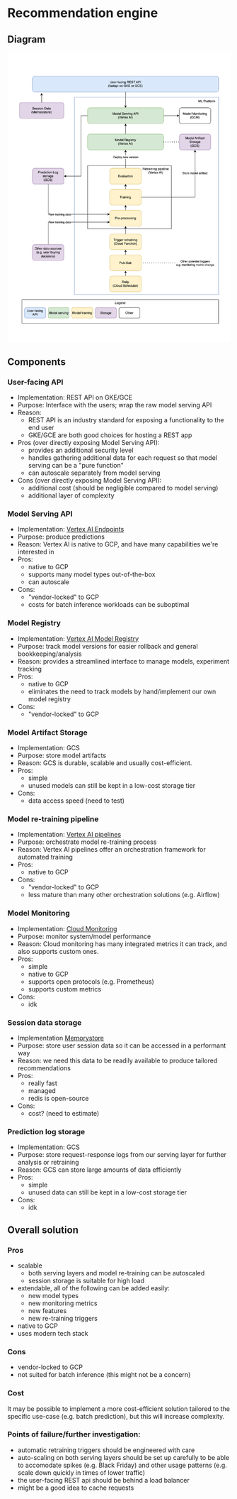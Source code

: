 # Recommendation engine

## Diagram

![diagram](./Recommender.drawio.svg "Architecture")

## Components

### User-facing API

- Implementation: REST API on GKE/GCE
- Purpose: Interface with the users; wrap the raw model serving API 
- Reason:
    - REST API is an industry standard for exposing a functionality to the end user
    - GKE/GCE are both good choices for hosting a REST app
- Pros (over directly exposing Model Serving API):
    - provides an additional security level
    - handles gathering additional data for each request so that model serving can be a "pure function"
    - can autoscale separately from model serving
- Cons (over directly exposing Model Serving API):
    - additional cost (should be negligible compared to model serving)
    - additional layer of complexity

### Model Serving API

- Implementation: [Vertex AI Endpoints](https://cloud.google.com/vertex-ai/docs/predictions/overview#model_deployment)
- Purpose: produce predictions
- Reason: Vertex AI is native to GCP, and have many capabilities we're interested in
- Pros:
    - native to GCP
    - supports many model types out-of-the-box
    - can autoscale
- Cons:
    - "vendor-locked" to GCP
    - costs for batch inference workloads can be suboptimal

### Model Registry

- Implementation: [Vertex AI Model Registry](https://cloud.google.com/vertex-ai/docs/model-registry/introduction)
- Purpose: track model versions for easier rollback and general bookkeeping/analysis
- Reason: provides a streamlined interface to manage models, experiment tracking
- Pros:
    - native to GCP
    - eliminates the need to track models by hand/implement our own model registry
- Cons:
    - "vendor-locked" to GCP

### Model Artifact Storage

- Implementation: GCS
- Purpose: store model artifacts
- Reason: GCS is durable, scalable and usually cost-efficient.
- Pros:
    - simple
    - unused models can still be kept in a low-cost storage tier
- Cons:
    - data access speed (need to test)

### Model re-training pipeline

- Implementation: [Vertex AI pipelines](https://cloud.google.com/vertex-ai/docs/pipelines/introduction)
- Purpose: orchestrate model re-training process
- Reason: Vertex AI pipelines offer an orchestration framework for automated training
- Pros:
    - native to GCP
- Cons:
    - "vendor-locked" to GCP
    - less mature than many other orchestration solutions (e.g. Airflow)

### Model Monitoring

- Implementation: [Cloud Monitoring](https://cloud.google.com/monitoring/docs)
- Purpose: monitor system/model performance
- Reason: Cloud monitoring has many integrated metrics it can track, and also supports custom ones.
- Pros:
    - simple
    - native to GCP
    - supports open protocols (e.g. Prometheus)
    - supports custom metrics
- Cons:
    - idk

### Session data storage

- Implementation [Memorystore](https://cloud.google.com/memorystore/docs/redis)
- Purpose: store user session data so it can be accessed in a performant way
- Reason: we need this data to be readily available to produce tailored recommendations
- Pros:
    - really fast
    - managed
    - redis is open-source
- Cons:
    - cost? (need to estimate)

### Prediction log storage

- Implementation: GCS
- Purpose: store request-response logs from our serving layer for further analysis or retraining
- Reason: GCS can store large amounts of data efficiently
- Pros:
    - simple
    - unused data can still be kept in a low-cost storage tier
- Cons:
    - idk

## Overall solution

### Pros
- scalable
    - both serving layers and model re-training can be autoscaled
    - session storage is suitable for high load
- extendable, all of the following can be added easily:
    - new model types
    - new monitoring metrics
    - new features
    - new re-training triggers
- native to GCP
- uses modern tech stack

### Cons
- vendor-locked to GCP
- not suited for batch inference (this might not be a concern)

### Cost

It may be possible to implement a more cost-efficient solution tailored to the specific use-case (e.g. batch prediction), but this will increase complexity.

### Points of failure/further investigation:
- automatic retraining triggers should be engineered with care
- auto-scaling on both serving layers should be set up carefully to be able to accomodate spikes (e.g. Black Friday) and other usage patterns (e.g. scale down quickly in times of lower traffic)
- the user-facing REST api should be behind a load balancer
- might be a good idea to cache requests
